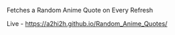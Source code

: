 Fetches a Random Anime Quote on Every Refresh 

Live - https://a2hi2h.github.io/Random_Anime_Quotes/ 
